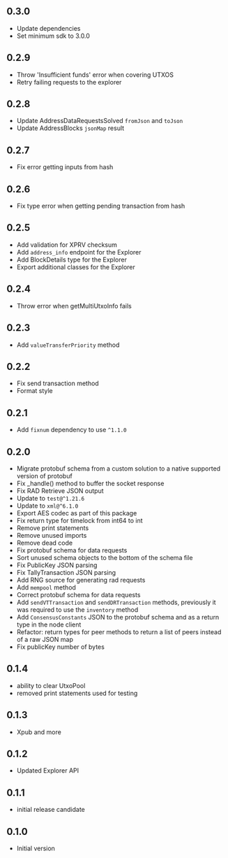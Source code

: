 ## 0.3.0
- Update dependencies
- Set minimum sdk to 3.0.0

## 0.2.9
- Throw 'Insufficient funds' error when covering UTXOS
- Retry failing requests to the explorer

## 0.2.8
- Update AddressDataRequestsSolved `fromJson` and `toJson`
- Update AddressBlocks `jsonMap` result

## 0.2.7
- Fix error getting inputs from hash

## 0.2.6
- Fix type error when getting pending transaction from hash

## 0.2.5
- Add validation for XPRV checksum
- Add `address_info` endpoint for the Explorer
- Add BlockDetails type for the Explorer
- Export additional classes for the Explorer

## 0.2.4
- Throw error when getMultiUtxoInfo fails

## 0.2.3
- Add `valueTransferPriority` method

## 0.2.2
- Fix send transaction method
- Format style

## 0.2.1
- Add `fixnum` dependency to use `^1.1.0`

## 0.2.0
- Migrate protobuf schema from a custom solution to a native supported version of protobuf
- Fix _handle() method to buffer the socket response
- Fix RAD Retrieve JSON output 
- Update to `test@^1.21.6` 
- Update to `xml@^6.1.0`
- Export AES codec as part of this package
- Fix return type for timelock from int64 to int
- Remove print statements
- Remove unused imports
- Remove dead code
- Fix protobuf schema for data requests
- Sort unused schema objects to the bottom of the schema file
- Fix PublicKey JSON parsing
- Fix TallyTransaction JSON parsing
- Add RNG source for generating rad requests
- Add `mempool` method
- Correct protobuf schema for data requests 
- Add `sendVTTransaction` and `sendDRTransaction` methods, previously it was required to use the `inventory` method
- Add `ConsensusConstants` JSON to the protobuf schema and as a return type in the node client
- Refactor: return types for peer methods to return a list of peers instead of a raw JSON map
- Fix publicKey number of bytes 

## 0.1.4
- ability to clear UtxoPool
- removed print statements used for testing

## 0.1.3
- Xpub and more

## 0.1.2
- Updated Explorer API

## 0.1.1
- initial release candidate 

## 0.1.0
- Initial version
